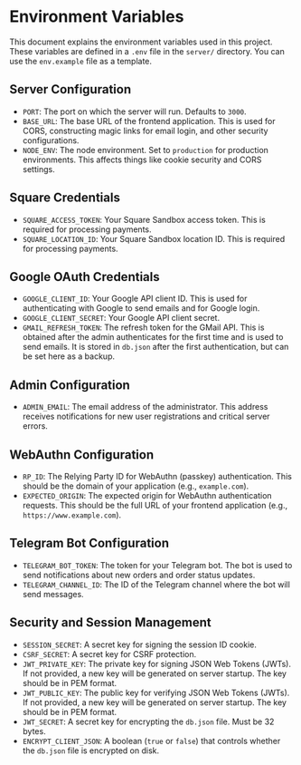 # Environment Variables

This document explains the environment variables used in this project. These variables are defined in a `.env` file in the `server/` directory. You can use the `env.example` file as a template.

## Server Configuration

-   `PORT`: The port on which the server will run. Defaults to `3000`.
-   `BASE_URL`: The base URL of the frontend application. This is used for CORS, constructing magic links for email login, and other security configurations.
-   `NODE_ENV`: The node environment. Set to `production` for production environments. This affects things like cookie security and CORS settings.

## Square Credentials

-   `SQUARE_ACCESS_TOKEN`: Your Square Sandbox access token. This is required for processing payments.
-   `SQUARE_LOCATION_ID`: Your Square Sandbox location ID. This is required for processing payments.

## Google OAuth Credentials

-   `GOOGLE_CLIENT_ID`: Your Google API client ID. This is used for authenticating with Google to send emails and for Google login.
-   `GOOGLE_CLIENT_SECRET`: Your Google API client secret.
-   `GMAIL_REFRESH_TOKEN`: The refresh token for the GMail API. This is obtained after the admin authenticates for the first time and is used to send emails. It is stored in `db.json` after the first authentication, but can be set here as a backup.

## Admin Configuration

-   `ADMIN_EMAIL`: The email address of the administrator. This address receives notifications for new user registrations and critical server errors.

## WebAuthn Configuration

-   `RP_ID`: The Relying Party ID for WebAuthn (passkey) authentication. This should be the domain of your application (e.g., `example.com`).
-   `EXPECTED_ORIGIN`: The expected origin for WebAuthn authentication requests. This should be the full URL of your frontend application (e.g., `https://www.example.com`).

## Telegram Bot Configuration

-   `TELEGRAM_BOT_TOKEN`: The token for your Telegram bot. The bot is used to send notifications about new orders and order status updates.
-   `TELEGRAM_CHANNEL_ID`: The ID of the Telegram channel where the bot will send messages.

## Security and Session Management

-   `SESSION_SECRET`: A secret key for signing the session ID cookie.
-   `CSRF_SECRET`: A secret key for CSRF protection.
-   `JWT_PRIVATE_KEY`: The private key for signing JSON Web Tokens (JWTs). If not provided, a new key will be generated on server startup. The key should be in PEM format.
-   `JWT_PUBLIC_KEY`: The public key for verifying JSON Web Tokens (JWTs). If not provided, a new key will be generated on server startup. The key should be in PEM format.
-   `JWT_SECRET`: A secret key for encrypting the `db.json` file. Must be 32 bytes.
-   `ENCRYPT_CLIENT_JSON`: A boolean (`true` or `false`) that controls whether the `db.json` file is encrypted on disk.
